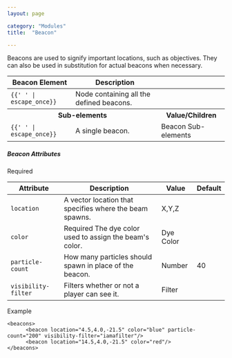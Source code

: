 ```yaml
---
layout: page

category: "Modules"
title:  "Beacon"

---
```


Beacons are used to signify important locations, such as objectives. They can also be used in substitution for actual beacons when necessary.

<div class='table-responsive'>
  <table class='table table-striped table-condensed'>
    <thead>
      <tr>
        <th>Beacon Element</th>
        <th>Description</th>
        <th></th>
      </tr>
    </thead>
    <tbody>
      <tr>
        <td>
          <span class='highlight'>
            <code>{{'<beacons> </beacons>' | escape_once}}</code>
          </span>
        </td>
        <td>Node containing all the defined beacons.</td>
        <td></td>
      </tr>
      <tr>
        <th colspan='2'>Sub-elements</th>
        <th>Value/Children</th>
      </tr>
      <tr>
        <td>
          <span class='highlight'>
            <code>{{'<beacon> </beacon>' | escape_once}}</code>
          </span>
        </td>
        <td>
          A single beacon.
        </td>
        <td>
          <span class='label label-default'>Beacon Sub-elements</span>
        </td>
      </tr>
    </tbody>
  </table>
</div>
<h5>Beacon Attributes</h5>
<div class='table-responsive'>
  <table class='table table-striped table-condensed'>
    <thead>
      <tr>
        <th>Attribute</th>
        <th>Description</th>
        <th>Value</th>
        <th>Default</th>
      </tr>
    </thead>
    <tbody>
      <tr>
        <td>
          <code>location</code>
        </td>
        <span class='label label-danger'>Required</span>
        <td>A vector location that specifies where the beam spawns.</td>
        <td>
          <span class='label label-primary'>X,Y,Z</span>
        </td>
        <td></td>
      </tr>
      <tr>
        <td>
          <code>color</code>
        </td>
        <td>
          <span class='label label-danger'>Required</span>
          The dye color used to assign the beam's color.
        </td>
        <td>
          <span class='label label-primary'>Dye Color</span>
        </td>
        <td></td>
      </tr>
      <tr>
        <td>
          <code>particle-count</code>
        </td>
        <td>
          How many particles should spawn in place of the beacon.
        </td>
        <td>
          <span class='label label-primary'>Number</span>
        </td>
        <td>
          40
        </td>
      </tr>
      <tr>
        <td>
          <code>visibility-filter</code>
        </td>
        <td>
           Filters whether or not a player can see it.
        </td>
        <td>
          <span class='label label-primary'>Filter</span>
        </td>
        <td></td>
      </tr>
    </tbody>
  </table>
</div>

Example

    <beacons>
          <beacon location="4.5,4.0,-21.5" color="blue" particle-count="200" visibility-filter="iamafilter"/>
          <beacon location="14.5,4.0,-21.5" color="red"/>
    </beacons>
